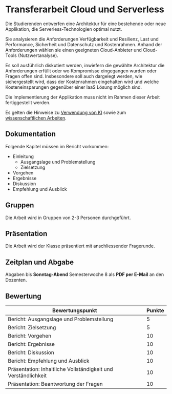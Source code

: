 # Transferarbeit Cloud und Serverless

Die Studierenden entwerfen eine Architektur für eine bestehende oder neue Applikation, die Serverless-Technologien
optimal nutzt.

Sie analysieren die Anforderungen Verfügbarkeit und Resilienz, Last und Performance, Sicherheit und Datenschutz und
Kostenrahmen. Anhand der Anforderungen wählen sie einen geeigneten Cloud-Anbieter und Cloud-Tools (Nutzwertanalyse).

Es soll ausführlich diskutiert werden, inwiefern die gewählte Architektur die Anforderungen erfüllt oder wo Kompromisse
eingegangen wurden oder Fragen offen sind. Insbesondere soll auch dargelegt werden, wie sichergestellt wird, dass der
Kostenrahmen eingehalten wird und welche Kosteneinsparungen gegenüber einer IaaS Lösung möglich sind.

Die Implementierung der Applikation muss nicht im Rahmen dieser Arbeit fertiggestellt werden.

Es gelten die Hinweise zu [Verwendung von KI](../../VerwendungVonKIinArbeiten.md) sowie
zum [wissenschaftlichen Arbeiten](../../WissenschaftlichesArbeiten.md).

## Dokumentation

Folgende Kapitel müssen im Bericht vorkommen:

- Einleitung
    - Ausgangslage und Problemstellung
    - Zielsetzung
- Vorgehen
- Ergebnisse
- Diskussion
- Empfehlung und Ausblick

## Gruppen

Die Arbeit wird in Gruppen von 2-3 Personen durchgeführt.

## Präsentation

Die Arbeit wird der Klasse präsentiert mit anschliessender Fragerunde.

## Zeitplan und Abgabe

Abgaben bis **Sonntag-Abend** Semesterwoche 8 als **PDF per E-Mail** an den Dozenten.

## Bewertung

| Bewertungspunkt                                                | Punkte |
|----------------------------------------------------------------|--------|
| Bericht: Ausgangslage und Problemstellung                      | 5      |
| Bericht: Zielsetzung                                           | 5      |
| Bericht: Vorgehen                                              | 10     |
| Bericht: Ergebnisse                                            | 10     |
| Bericht: Diskussion                                            | 10     |
| Bericht: Empfehlung und Ausblick                               | 10     |
| Präsentation: Inhaltliche Vollständigkeit und Verständlichkeit | 10     |
| Präsentation: Beantwortung der Fragen                          | 10     |
